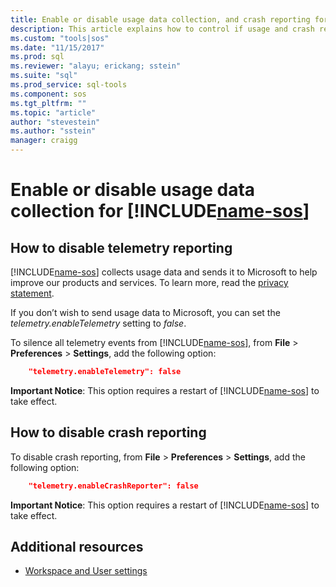 ```yaml
---
title: Enable or disable usage data collection, and crash reporting for SQL Operations Studio (preview) | Microsoft Docs
description: This article explains how to control if usage and crash reporting data is collected and sent to Microsoft.
ms.custom: "tools|sos"
ms.date: "11/15/2017"
ms.prod: sql
ms.reviewer: "alayu; erickang; sstein"
ms.suite: "sql"
ms.prod_service: sql-tools
ms.component: sos
ms.tgt_pltfrm: ""
ms.topic: "article"
author: "stevestein"
ms.author: "sstein"
manager: craigg
---
```

# Enable or disable usage data collection for [!INCLUDE[name-sos](../includes/name-sos-short.md)]

## How to disable telemetry reporting

[!INCLUDE[name-sos](../includes/name-sos-short.md)] collects usage data and sends it to Microsoft to help improve our products and services. To learn more, read the [privacy statement](https://go.microsoft.com/fwlink/?LinkID=528096&clcid=0x409).

If you don’t wish to send usage data to Microsoft, you can set the *telemetry.enableTelemetry* setting to *false*.

To silence all telemetry events from [!INCLUDE[name-sos](../includes/name-sos-short.md)], from **File** > **Preferences** > **Settings**, add the following option:

```json
    "telemetry.enableTelemetry": false
```

**Important Notice**: This option requires a restart of [!INCLUDE[name-sos](../includes/name-sos-short.md)] to take effect. 

## How to disable crash reporting

To disable crash reporting, from **File** > **Preferences** > **Settings**, add the following option:

```json
    "telemetry.enableCrashReporter": false
```

**Important Notice**: This option requires a restart of [!INCLUDE[name-sos](../includes/name-sos-short.md)] to take effect.

## Additional resources
- [Workspace and User settings](settings.md)